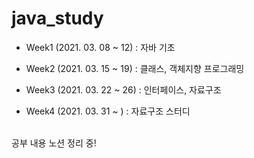 # java_study

- Week1 (2021. 03. 08 ~ 12) : 자바 기초
- Week2 (2021. 03. 15 ~ 19) : 클래스, 객체지향 프로그래밍
- Week3 (2021. 03. 22 ~ 26) : 인터페이스, 자료구조

- Week4 (2021. 03. 31 ~ ) : 자료구조 스터디  
<br/>
공부 내용 노션 정리 중!
